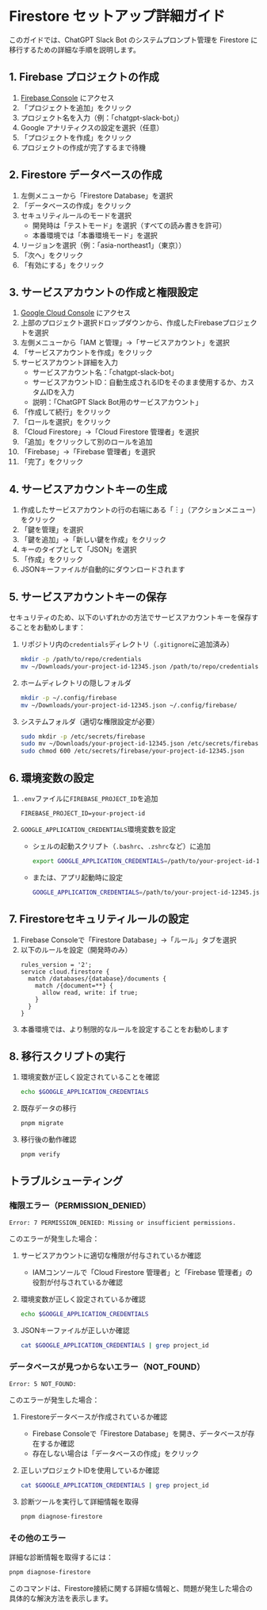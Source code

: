 # Firestore セットアップ詳細ガイド

このガイドでは、ChatGPT Slack Bot のシステムプロンプト管理を Firestore に移行するための詳細な手順を説明します。

## 1. Firebase プロジェクトの作成

1. [Firebase Console](https://console.firebase.google.com/) にアクセス
2. 「プロジェクトを追加」をクリック
3. プロジェクト名を入力（例：「chatgpt-slack-bot」）
4. Google アナリティクスの設定を選択（任意）
5. 「プロジェクトを作成」をクリック
6. プロジェクトの作成が完了するまで待機

## 2. Firestore データベースの作成

1. 左側メニューから「Firestore Database」を選択
2. 「データベースの作成」をクリック
3. セキュリティルールのモードを選択
   - 開発時は「テストモード」を選択（すべての読み書きを許可）
   - 本番環境では「本番環境モード」を選択
4. リージョンを選択（例：「asia-northeast1」（東京））
5. 「次へ」をクリック
6. 「有効にする」をクリック

## 3. サービスアカウントの作成と権限設定

1. [Google Cloud Console](https://console.cloud.google.com/) にアクセス
2. 上部のプロジェクト選択ドロップダウンから、作成したFirebaseプロジェクトを選択
3. 左側メニューから「IAM と管理」→「サービスアカウント」を選択
4. 「サービスアカウントを作成」をクリック
5. サービスアカウント詳細を入力
   - サービスアカウント名：「chatgpt-slack-bot」
   - サービスアカウントID：自動生成されるIDをそのまま使用するか、カスタムIDを入力
   - 説明：「ChatGPT Slack Bot用のサービスアカウント」
6. 「作成して続行」をクリック
7. 「ロールを選択」をクリック
8. 「Cloud Firestore」→「Cloud Firestore 管理者」を選択
9. 「追加」をクリックして別のロールを追加
10. 「Firebase」→「Firebase 管理者」を選択
11. 「完了」をクリック

## 4. サービスアカウントキーの生成

1. 作成したサービスアカウントの行の右端にある「︙」（アクションメニュー）をクリック
2. 「鍵を管理」を選択
3. 「鍵を追加」→「新しい鍵を作成」をクリック
4. キーのタイプとして「JSON」を選択
5. 「作成」をクリック
6. JSONキーファイルが自動的にダウンロードされます

## 5. サービスアカウントキーの保存

セキュリティのため、以下のいずれかの方法でサービスアカウントキーを保存することをお勧めします：

1. リポジトリ内の`credentials`ディレクトリ（`.gitignore`に追加済み）
   ```bash
   mkdir -p /path/to/repo/credentials
   mv ~/Downloads/your-project-id-12345.json /path/to/repo/credentials/
   ```

2. ホームディレクトリの隠しフォルダ
   ```bash
   mkdir -p ~/.config/firebase
   mv ~/Downloads/your-project-id-12345.json ~/.config/firebase/
   ```

3. システムフォルダ（適切な権限設定が必要）
   ```bash
   sudo mkdir -p /etc/secrets/firebase
   sudo mv ~/Downloads/your-project-id-12345.json /etc/secrets/firebase/
   sudo chmod 600 /etc/secrets/firebase/your-project-id-12345.json
   ```

## 6. 環境変数の設定

1. `.env`ファイルに`FIREBASE_PROJECT_ID`を追加
   ```
   FIREBASE_PROJECT_ID=your-project-id
   ```

2. `GOOGLE_APPLICATION_CREDENTIALS`環境変数を設定
   - シェルの起動スクリプト（`.bashrc`、`.zshrc`など）に追加
     ```bash
     export GOOGLE_APPLICATION_CREDENTIALS=/path/to/your-project-id-12345.json
     ```
   - または、アプリ起動時に設定
     ```bash
     GOOGLE_APPLICATION_CREDENTIALS=/path/to/your-project-id-12345.json pnpm dev
     ```

## 7. Firestoreセキュリティルールの設定

1. Firebase Consoleで「Firestore Database」→「ルール」タブを選択
2. 以下のルールを設定（開発時のみ）
   ```
   rules_version = '2';
   service cloud.firestore {
     match /databases/{database}/documents {
       match /{document=**} {
         allow read, write: if true;
       }
     }
   }
   ```
3. 本番環境では、より制限的なルールを設定することをお勧めします

## 8. 移行スクリプトの実行

1. 環境変数が正しく設定されていることを確認
   ```bash
   echo $GOOGLE_APPLICATION_CREDENTIALS
   ```

2. 既存データの移行
   ```bash
   pnpm migrate
   ```

3. 移行後の動作確認
   ```bash
   pnpm verify
   ```

## トラブルシューティング

### 権限エラー（PERMISSION_DENIED）

```
Error: 7 PERMISSION_DENIED: Missing or insufficient permissions.
```

このエラーが発生した場合：

1. サービスアカウントに適切な権限が付与されているか確認
   - IAMコンソールで「Cloud Firestore 管理者」と「Firebase 管理者」の役割が付与されているか確認

2. 環境変数が正しく設定されているか確認
   ```bash
   echo $GOOGLE_APPLICATION_CREDENTIALS
   ```

3. JSONキーファイルが正しいか確認
   ```bash
   cat $GOOGLE_APPLICATION_CREDENTIALS | grep project_id
   ```

### データベースが見つからないエラー（NOT_FOUND）

```
Error: 5 NOT_FOUND: 
```

このエラーが発生した場合：

1. Firestoreデータベースが作成されているか確認
   - Firebase Consoleで「Firestore Database」を開き、データベースが存在するか確認
   - 存在しない場合は「データベースの作成」をクリック

2. 正しいプロジェクトIDを使用しているか確認
   ```bash
   cat $GOOGLE_APPLICATION_CREDENTIALS | grep project_id
   ```

3. 診断ツールを実行して詳細情報を取得
   ```bash
   pnpm diagnose-firestore
   ```

### その他のエラー

詳細な診断情報を取得するには：

```bash
pnpm diagnose-firestore
```

このコマンドは、Firestore接続に関する詳細な情報と、問題が発生した場合の具体的な解決方法を表示します。
